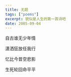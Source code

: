 ```yaml
---
title: 无题
tags: ["poems"]
excerpt: 貌似是人生的第一首诗吧
date: 2005-09-04
---
```


自古谁无少年情

潇洒狂放任我行

忆比今昔空悲影

生死轮回命平平